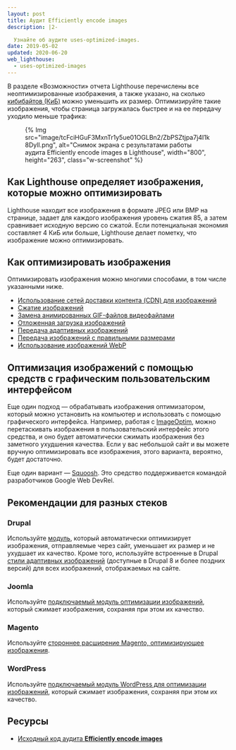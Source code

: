 ```yaml
---
layout: post
title: Аудит Efficiently encode images
description: |2-

  Узнайте об аудите uses-optimized-images.
date: 2019-05-02
updated: 2020-06-20
web_lighthouse:
  - uses-optimized-images
---
```


В разделе «Возможности» отчета Lighthouse перечислены все неоптимизированные изображения, а также указано, на сколько [кибибайтов (КиБ)](https://en.wikipedia.org/wiki/Kibibyte) можно уменьшить их размер. Оптимизируйте такие изображения, чтобы страница загружалась быстрее и на ее передачу уходило меньше трафика:

<figure class="w-figure">{% Img src="image/tcFciHGuF3MxnTr1y5ue01OGLBn2/ZbPSZtjpa7j4I1k8DylI.png", alt="Снимок экрана с результатами работы аудита Efficiently encode images в Lighthouse", width="800", height="263", class="w-screenshot" %}</figure>

## Как Lighthouse определяет изображения, которые можно оптимизировать

Lighthouse находит все изображения в формате JPEG или BMP на странице, задает для каждого изображения уровень сжатия 85, а затем сравнивает исходную версию со сжатой. Если потенциальная экономия составляет 4 КиБ или больше, Lighthouse делает пометку, что изображение можно оптимизировать.

## Как оптимизировать изображения

Оптимизировать изображения можно многими способами, в том числе указанными ниже.

- [Использование сетей доставки контента (CDN) для изображений](/image-cdns/)
- [Сжатие изображений](/use-imagemin-to-compress-images)
- [Замена анимированных GIF-файлов видеофайлами](/replace-gifs-with-videos)
- [Отложенная загрузка изображений](/use-lazysizes-to-lazyload-images)
- [Передача адаптивных изображений](/serve-responsive-images)
- [Передача изображений с правильными размерами](/serve-images-with-correct-dimensions)
- [Использование изображений WebP](/serve-images-webp)

## Оптимизация изображений с помощью средств с графическим пользовательским интерфейсом

Еще один подход — обрабатывать изображения оптимизатором, который можно установить на компьютер и использовать с помощью графического интерфейса. Например, работая с [ImageOptim](https://imageoptim.com/mac), можно перетаскивать изображения в пользовательский интерфейс этого средства, и оно будет автоматически сжимать изображения без заметного ухудшения качества. Если у вас небольшой сайт и вы можете вручную оптимизировать все изображения, этого варианта, вероятно, будет достаточно.

Еще один вариант — [Squoosh](https://squoosh.app/). Это средство поддерживается командой разработчиков Google Web DevRel.

## Рекомендации для разных стеков

### Drupal

Используйте [модуль](https://www.drupal.org/project/project_module?f%5B0%5D=&f%5B1%5D=&f%5B2%5D=im_vid_3%3A123&f%5B3%5D=&f%5B4%5D=sm_field_project_type%3Afull&f%5B5%5D=&f%5B6%5D=&text=optimize+images&solrsort=iss_project_release_usage+desc&op=Search), который автоматически оптимизирует изображения, отправляемые через сайт, уменьшает их размер и не ухудшает их качество. Кроме того, используйте встроенные в Drupal [стили адаптивных изображений](https://www.drupal.org/docs/8/mobile-guide/responsive-images-in-drupal-8) (доступные в Drupal 8 и более поздних версий) для всех изображений, отображаемых на сайте.

### Joomla

Используйте [подключаемый модуль оптимизации изображений](https://extensions.joomla.org/instant-search/?jed_live%5Bquery%5D=performance), который сжимает изображения, сохраняя при этом их качество.

### Magento

Используйте [стороннее расширение Magento, оптимизирующее изображения](https://marketplace.magento.com/catalogsearch/result/?q=optimize%20image).

### WordPress

Используйте [подключаемый модуль WordPress для оптимизации изображений](https://wordpress.org/plugins/search/optimize+images/), который сжимает изображения, сохраняя при этом их качество.

## Ресурсы

- [Исходный код аудита **Efficiently encode images**](https://github.com/GoogleChrome/lighthouse/blob/master/lighthouse-core/audits/byte-efficiency/uses-optimized-images.js)
